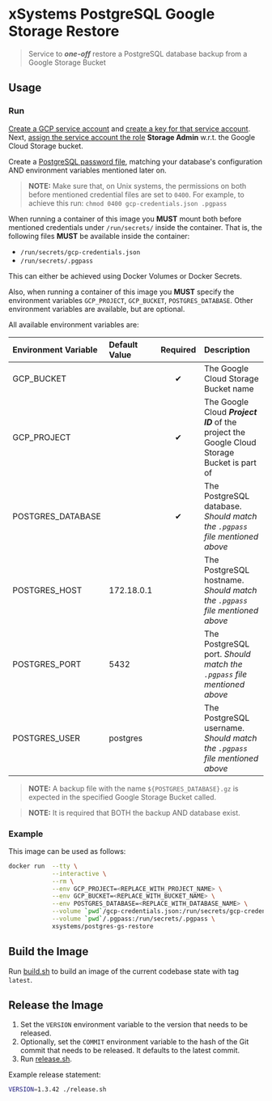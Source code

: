 # xSystems PostgreSQL Google Storage Restore

> Service to _**one-off**_ restore a PostgreSQL database backup from a Google Storage Bucket

## Usage

### Run

[Create a GCP service account][gcp-service-account-create] and [create a key for that service account][gcp-service-account-key].
Next, [assign the service account the role][gcp-bucket-level-policy-member] **Storage Admin** w.r.t. the Google Cloud Storage bucket. 

Create a [PostgreSQL password file][postgres-pgpass], matching your database's configuration AND environment variables mentioned later on.

> **NOTE:** Make sure that, on Unix systems, the permissions on both before mentioned credential files are set to `0400`. 
>           For example, to achieve this run: `chmod 0400 gcp-credentials.json .pgpass`

When running a container of this image you **MUST** mount both before mentioned credentials under `/run/secrets/` inside the container.
That is, the following files **MUST** be available inside the container:

  - `/run/secrets/gcp-credentials.json`
  - `/run/secrets/.pgpass`

This can either be achieved using Docker Volumes or Docker Secrets.

Also, when running a container of this image you **MUST** specify the environment variables `GCP_PROJECT`, `GCP_BUCKET`, `POSTGRES_DATABASE`.
Other environment variables are available, but are optional.

All available environment variables are:

| Environment Variable        | Default Value | Required  | Description                                                                                 |
| :-------------------------- | :------------ | :-------: | :------------------------------------------------------------------------------------------ |
| GCP_BUCKET                  |               |     ✔    | The Google Cloud Storage Bucket name                                                        |
| GCP_PROJECT                 |               |     ✔    | The Google Cloud _**Project ID**_ of the project the Google Cloud Storage Bucket is part of |
| POSTGRES_DATABASE           |               |     ✔    | The PostgreSQL database. _Should match the `.pgpass` file mentioned above_                  |
| POSTGRES_HOST               | 172.18.0.1    |           | The PostgreSQL hostname. _Should match the `.pgpass` file mentioned above_                  |
| POSTGRES_PORT               | 5432          |           | The PostgreSQL port. _Should match the `.pgpass` file mentioned above_                      |
| POSTGRES_USER               | postgres      |           | The PostgreSQL username. _Should match the `.pgpass` file mentioned above_                  |

> **NOTE:** A backup file with the name `${POSTGRES_DATABASE}.gz` is expected in the specified Google Storage Bucket called.

> **NOTE:** It is required that BOTH the backup AND database exist.

### Example

This image can be used as follows:

```sh
docker run  --tty \
            --interactive \
            --rm \
            --env GCP_PROJECT=<REPLACE_WITH_PROJECT_NAME> \
            --env GCP_BUCKET=<REPLACE_WITH_BUCKET_NAME> \
            --env POSTGRES_DATABASE=<REPLACE_WITH_DATABASE_NAME> \
            --volume `pwd`/gcp-credentials.json:/run/secrets/gcp-credentials.json \
            --volume `pwd`/.pgpass:/run/secrets/.pgpass \
            xsystems/postgres-gs-restore
```


## Build the Image

Run [build.sh](build.sh) to build an image of the current codebase state with tag `latest`.


## Release the Image

1. Set the `VERSION` environment variable to the version that needs to be released.
2. Optionally, set the `COMMIT` environment variable to the hash of the Git commit that needs to be released. It defaults to the latest commit.
3. Run [release.sh](release.sh).

Example release statement:

```sh
VERSION=1.3.42 ./release.sh
```


[gcp-service-account-create]: https://cloud.google.com/iam/docs/creating-managing-service-accounts#creating "Creating a GCP service account"
[gcp-service-account-key]: https://cloud.google.com/iam/docs/creating-managing-service-account-keys#creating_service_account_keys "Creating a GCP service account key"
[gcp-bucket-level-policy-member]: https://cloud.google.com/storage/docs/access-control/using-iam-permissions#bucket-add "Adding a member to a bucket-level policy"
[postgres-pgpass]: https://www.postgresql.org/docs/9.3/libpq-pgpass.html "The PostgreSQL password file .pgpass"
